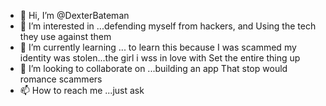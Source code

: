 - 👋 Hi, I’m @DexterBateman
- 👀 I’m interested in ...defending myself from hackers, and 
Using the tech they use against them
- 🌱 I’m currently learning ... to learn this because I was scammed my 
identity was stolen...the girl i wss in love with
Set the entire thing up
- 💞️ I’m looking to collaborate on ...building an app
That stop would romance scammers
- 📫 How to reach me ...just ask

<!---
DexterBateman/DexterBateman is a ✨ special ✨ repository because its `README.md` (this file) appears on your GitHub profile.
You can click the Preview link to take a look at your changes.
--->
